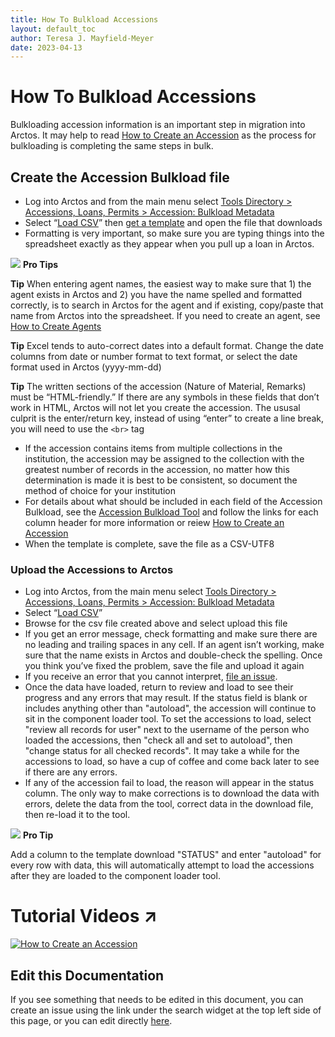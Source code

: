```yaml
---
title: How To Bulkload Accessions
layout: default_toc
author: Teresa J. Mayfield-Meyer
date: 2023-04-13
---
```


# How To Bulkload Accessions

Bulkloading accession information is an important step in migration into Arctos. It may help to read [How to Create an Accession](https://handbook.arctosdb.org/how_to/How-to-Create-an-Accession.html) as the process for bulkloading is completing the same steps in bulk.

## Create the Accession Bulkload file

 * Log into Arctos and from the main menu select [Tools Directory > Accessions, Loans, Permits > Accession: Bulkload Metadata](https://arctos.database.museum/tools/BulkloadAccn.cfm)  
 * Select “[Load CSV](https://arctos.database.museum/tools/BulkloadAccn.cfm?action=ld)” then [get a template](https://arctos.database.museum/tools/BulkloadAccn.cfm?action=makeTemplate) and open the file that downloads  
 * Formatting is very important, so make sure you are typing things into the spreadsheet exactly as they appear when you pull up a loan in Arctos. 
 
 ![](https://raw.githubusercontent.com/ArctosDB/documentation-wiki/gh-pages/tutorial_images/Bear%20Pro.jpg) **Pro Tips**
 
 **Tip** When entering agent names, the easiest way to make sure that 1) the agent exists in Arctos and 2) you have the name spelled and formatted correctly, is to search in Arctos for the agent and if existing, copy/paste that name from Arctos into the spreadsheet. If you need to create an agent, see [How to Create Agents](http://handbook.arctosdb.org/how_to/How-to-Create-Agents.html) 
 
 **Tip** Excel tends to auto-correct dates into a default format. Change the date columns from date or number format to text format, or select the date format used in Arctos (yyyy-mm-dd) 
 
 **Tip** The written sections of the accession (Nature of Material, Remarks) must be “HTML-friendly.” If there are any symbols in these fields that don’t work in HTML, Arctos will not let you create the accession. The ususal culprit is the enter/return key, instead of using “enter” to create a line break, you will need to use the ```<br>``` tag 
 
 * If the accession contains items from multiple collections in the institution, the accession may be assigned to the collection with the greatest number of records in the accession, no matter how this determination is made it is best to be consistent, so document the method of choice for your institution  
 * For details about what should be included in each field of the Accession Bulkload, see the [Accession Bulkload Tool](https://arctos.database.museum/tools/BulkloadAccn.cfm?action=ld) and follow the links for each column header for more information or reiew [How to Create an Accession](https://handbook.arctosdb.org/how_to/How-to-Create-an-Accession.html) 
 * When the template is complete, save the file as a CSV-UTF8
 
### Upload the Accessions to Arctos 

 * Log into Arctos, from the main menu select [Tools Directory > Accessions, Loans, Permits > Accession: Bulkload Metadata](https://arctos.database.museum/tools/BulkloadAccn.cfm)
 * Select “[Load CSV](https://arctos.database.museum/tools/BulkloadAccn.cfm?action=ld)” 
 * Browse for the csv file created above and select upload this file
 * If you get an error message, check formatting and make sure there are no leading and trailing spaces in any cell. If an agent isn’t working, make sure that the name exists in Arctos and double-check the spelling. Once you think you’ve fixed the problem, save the file and upload it again
 * If you receive an error that you cannot interpret, [file an issue](https://github.com/ArctosDB/arctos/issues/new?assignees=&labels=Error+Explanation%2C+Error+Messages&template=error-help-request.md&title=Need+Help+with+Arctos+Error).
 * Once the data have loaded, return to review and load to see their progress and any errors that may result. If the status field is blank or includes anything other than "autoload", the accession will continue to sit in the component loader tool. To set the accessions to load, select "review all records for user" next to the username of the person who loaded the accessions, then "check all and set to autoload", then "change status for all checked records". It may take a while for the accessions to load, so have a cup of coffee and come back later to see if there are any errors.
 * If any of the accession fail to load, the reason will appear in the status column. The only way to make corrections is to download the data with errors, delete the data from the tool, correct data in the download file, then re-load it to the tool.
 
 ![](https://raw.githubusercontent.com/ArctosDB/documentation-wiki/gh-pages/tutorial_images/Bear%20Pro.jpg) **Pro Tip**
 
 Add a column to the template download "STATUS" and enter "autoload" for every row with data, this will automatically attempt to load the accessions after they are loaded to the component loader tool.
 

# Tutorial Videos ↗️

[![How to Create an Accession](https://raw.githubusercontent.com/ArctosDB/documentation-wiki/gh-pages/tutorial_images/How_to_Create_an_Accession_in_Arctos.jpg)](https://youtu.be/FmWU1iWl6NA)

## Edit this Documentation

If you see something that needs to be edited in this document, you can create an issue using the link under the search widget at the top left side of this page, or you can edit directly <a href="https://github.com/ArctosDB/documentation-wiki/edit/gh-pages/_how_to/How_To_Bulkload_Accessions.markdown" target="_blank">here</a>.
